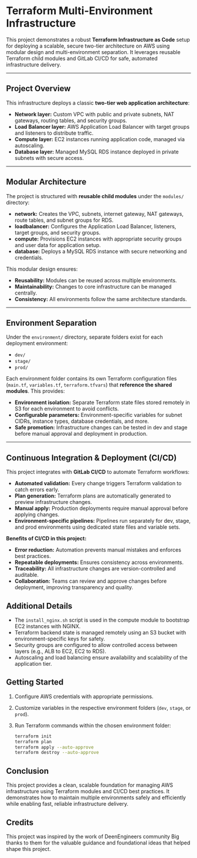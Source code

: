 # Terraform Multi-Environment Infrastructure

This project demonstrates a robust **Terraform Infrastructure as Code** setup for deploying a scalable, secure two-tier architecture on AWS using modular design and multi-environment separation. It leverages reusable Terraform child modules and GitLab CI/CD for safe, automated infrastructure delivery.

---

## Project Overview

This infrastructure deploys a classic **two-tier web application architecture**:

- **Network layer:** Custom VPC with public and private subnets, NAT gateways, routing tables, and security groups.
- **Load Balancer layer:** AWS Application Load Balancer with target groups and listeners to distribute traffic.
- **Compute layer:** EC2 instances running application code, managed via autoscaling.
- **Database layer:** Managed MySQL RDS instance deployed in private subnets with secure access.

---

## Modular Architecture

The project is structured with **reusable child modules** under the `modules/` directory:

- **network:** Creates the VPC, subnets, internet gateway, NAT gateways, route tables, and subnet groups for RDS.
- **loadbalancer:** Configures the Application Load Balancer, listeners, target groups, and security groups.
- **compute:** Provisions EC2 instances with appropriate security groups and user data for application setup.
- **database:** Deploys a MySQL RDS instance with secure networking and credentials.

This modular design ensures:

- **Reusability:** Modules can be reused across multiple environments.
- **Maintainability:** Changes to core infrastructure can be managed centrally.
- **Consistency:** All environments follow the same architecture standards.

---

## Environment Separation

Under the `environment/` directory, separate folders exist for each deployment environment:

- `dev/`
- `stage/`
- `prod/`

Each environment folder contains its own Terraform configuration files (`main.tf`, `variables.tf`, `terraform.tfvars`) that **reference the shared modules**. This provides:

- **Environment isolation:** Separate Terraform state files stored remotely in S3 for each environment to avoid conflicts.
- **Configurable parameters:** Environment-specific variables for subnet CIDRs, instance types, database credentials, and more.
- **Safe promotion:** Infrastructure changes can be tested in dev and stage before manual approval and deployment in production.

---

## Continuous Integration & Deployment (CI/CD)

This project integrates with **GitLab CI/CD** to automate Terraform workflows:

- **Automated validation:** Every change triggers Terraform validation to catch errors early.
- **Plan generation:** Terraform plans are automatically generated to preview infrastructure changes.
- **Manual apply:** Production deployments require manual approval before applying changes.
- **Environment-specific pipelines:** Pipelines run separately for dev, stage, and prod environments using dedicated state files and variable sets.

**Benefits of CI/CD in this project:**

- **Error reduction:** Automation prevents manual mistakes and enforces best practices.
- **Repeatable deployments:** Ensures consistency across environments.
- **Traceability:** All infrastructure changes are version-controlled and auditable.
- **Collaboration:** Teams can review and approve changes before deployment, improving transparency and quality.

## Additional Details

- The `install_nginx.sh` script is used in the compute module to bootstrap EC2 instances with NGINX.
- Terraform backend state is managed remotely using an S3 bucket with environment-specific keys for safety.
- Security groups are configured to allow controlled access between layers (e.g., ALB to EC2, EC2 to RDS).
- Autoscaling and load balancing ensure availability and scalability of the application tier.

## Getting Started

1. Configure AWS credentials with appropriate permissions.
2. Customize variables in the respective environment folders (`dev`, `stage`, or `prod`).
3. Run Terraform commands within the chosen environment folder:

   ```bash
   terraform init
   terraform plan
   terraform apply --auto-approve
   terraform destroy --auto-approve

## Conclusion

This project provides a clean, scalable foundation for managing AWS infrastructure using Terraform modules and CI/CD best practices. It demonstrates how to maintain multiple environments safely and efficiently while enabling fast, reliable infrastructure delivery.

## Credits

This project was inspired by the work of DeenEngineers community
Big thanks to them for the valuable guidance and foundational ideas that helped shape this project.
